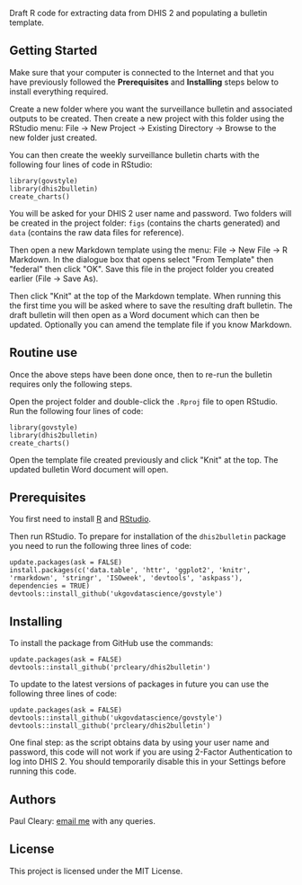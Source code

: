 Draft R code for extracting data from DHIS 2 and populating a bulletin template.

Getting Started
---------------

Make sure that your computer is connected to the Internet and that you have previously followed the **Prerequisites** and **Installing** steps below to install everything required.

Create a new folder where you want the surveillance bulletin and associated outputs to be created. Then create a new project with this folder using the RStudio menu: File -&gt; New Project -&gt; Existing Directory -&gt; Browse to the new folder just created.

You can then create the weekly surveillance bulletin charts with the following four lines of code in RStudio:

    library(govstyle)
    library(dhis2bulletin)
    create_charts()

You will be asked for your DHIS 2 user name and password. Two folders will be created in the project folder: `figs` (contains the charts generated) and `data` (contains the raw data files for reference).

Then open a new Markdown template using the menu: File -&gt; New File -&gt; R Markdown. In the dialogue box that opens select "From Template" then "federal" then click "OK". Save this file in the project folder you created earlier (File -&gt; Save As).

Then click "Knit" at the top of the Markdown template. When running this the first time you will be asked where to save the resulting draft bulletin. The draft bulletin will then open as a Word document which can then be updated. Optionally you can amend the template file if you know Markdown.

Routine use
-----------

Once the above steps have been done once, then to re-run the bulletin requires only the following steps.

Open the project folder and double-click the `.Rproj` file to open RStudio. Run the following four lines of code:

    library(govstyle)
    library(dhis2bulletin)
    create_charts()

Open the template file created previously and click "Knit" at the top. The updated bulletin Word document will open.

Prerequisites
-------------

You first need to install [R](https://cran.r-project.org/bin/windows/base/release.htm) and [RStudio](https://rstudio.com/products/rstudio/download/#download).

Then run RStudio. To prepare for installation of the `dhis2bulletin` package you need to run the following three lines of code:

    update.packages(ask = FALSE)
    install.packages(c('data.table', 'httr', 'ggplot2', 'knitr', 'rmarkdown', 'stringr', 'ISOweek', 'devtools', 'askpass'), dependencies = TRUE)
    devtools::install_github('ukgovdatascience/govstyle')

Installing
----------

To install the package from GitHub use the commands:

    update.packages(ask = FALSE)
    devtools::install_github('prcleary/dhis2bulletin')

To update to the latest versions of packages in future you can use the following three lines of code:

    update.packages(ask = FALSE)
    devtools::install_github('ukgovdatascience/govstyle')
    devtools::install_github('prcleary/dhis2bulletin')

One final step: as the script obtains data by using your user name and password, this code will not work if you are using 2-Factor Authentication to log into DHIS 2. You should temporarily disable this in your Settings before running this code.

Authors
-------

Paul Cleary: [email me](mailto:paul.cleary@phe.gov.uk?subject=dhis2bulletin%20query) with any queries.

License
-------

This project is licensed under the MIT License.
